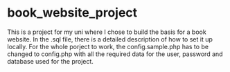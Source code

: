 # book_website_project
This is a project for my uni where I chose to build the basis for a book website.
In the .sql file, there is a detailed description of how to set it up locally.
For the whole porject to work, the config.sample.php has to be changed to config.php with all the required data for the user, password and
database used for the project.
